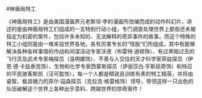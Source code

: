#神盾局特工

  《神盾局特工》是由美国漫画界元老斯坦·李的漫画所改编而成的动作科幻片，讲述的是由神盾局特工们组成的一支特别行动小组，专门调查处理世界上那些还未被指定为机密的案件，包括许多未知的、无法解释的奇异事件的故事。而这个特殊的特工小组则是由一堆来自世界各地，各有厉害专长的“怪胎”们所组成，其中有能够解决各种各样事情的作战和间谍活动专家沃德（布雷特·道顿饰）、有过黑暗过去的飞行员及武术专家梅探员（温明娜饰）、不善与人交往的天才科学家菲兹探员（伊恩·德·卡兹泰克饰）、生物和化学专家西蒙斯探员（伊丽莎白·亨斯屈奇饰）和特召的平民骇客斯凯（汪可盈饰），每一个人都是精锐且训练有素的特工精英，并将由睿智、极具魄力的菲尔·寇森探员（克拉克·格雷格饰）领导，带领这样一只出色的队伍破解这个世界上各种出乎意料、跨越世界的惊奇案件！
